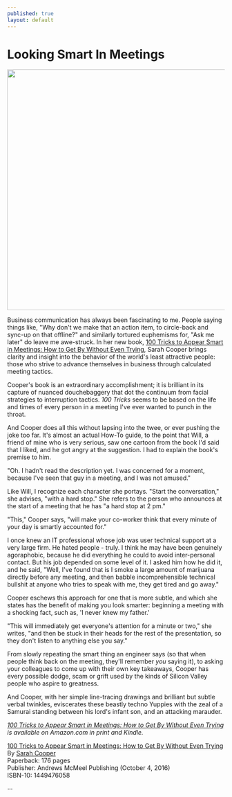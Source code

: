 ```yaml
---
published: true
layout: default
---
```

<h1>Looking Smart In Meetings</h1>
<p><img class="right" width="556px" src="https://nselby.github.io/assets/img/face.png" /></p>


<p>Business communication has always been fascinating to me. People saying things like, "Why don't we make that an action item, to circle-back and sync-up on that offline?" and similarly tortured euphemisms for, "Ask me later" do leave me awe-struck. In her new book, <a href="https://www.amazon.com/dp/1449476058/ref=rdr_ext_tmb?&tag=incontext07-20" target="_blank">100 Tricks to Appear Smart in Meetings: How to Get By Without Even Trying</a>, Sarah Cooper brings clarity and insight into the behavior of the world's least attractive people: those who strive to advance themselves in business through calculated meeting tactics.</p>

<p>Cooper's book is an extraordinary accomplishment; it is brilliant in its capture of nuanced douchebaggery that dot the continuum from facial strategies to interruption tactics. <em>100 Tricks</em> seems to be based on the life and times of every person in a meeting I've ever wanted to punch in the throat.</p>

<p>And Cooper does all this without lapsing into the twee, or ever pushing the joke too far. It's almost an actual How-To guide, to the point that Will, a friend of mine who is very serious, saw one cartoon from the book I'd said that I liked, and he got angry at the suggestion. I had to explain the book's premise to him. </p>

<p>"Oh. I hadn't read the description yet. I was concerned for a moment, because I've seen that guy in a meeting, and I was not amused."</p>

<p>Like Will, I recognize each character she portays. "Start the conversation," she advises, "with a hard stop." She refers to the person who announces at the start of a meeting that he has "a hard stop at 2 pm."</p>

<p>"This," Cooper says, "will make your co-worker think that every minute of your day is smartly accounted for."</p>

<p>I once knew an IT professional whose job was user technical support at a very large firm. He hated people - truly. I think he may have been genuinely agoraphobic, because he did everything he could to avoid inter-personal contact. But his job depended on some level of it. I asked him how he did it, and he said, "Well, I've found that is I smoke a large amount of marijuana directly before any meeting, and then babble incomprehensible technical bullshit at anyone who tries to speak with me, they get tired and go away."</p>

<p>Cooper eschews this approach for one that is more subtle, and which she states has the benefit of making you look smarter: beginning a meeting with a shocking fact, such as, 'I never knew my father.'</p>

<p>"This will immediately get everyone's attention for a minute or two," she writes, "and then be stuck in their heads for the rest of the presentation, so they don't listen to anything else you say."</p>

<p>From slowly repeating the smart thing an engineer says (so that when people think back on the meeting, they'll remember <em>you</em> saying it), to asking your colleagues to come up with their own key takeaways, Cooper has every possible dodge, scam or grift used by the kinds of Silicon Valley people who aspire to greatness.</p>

<p>And Cooper, with her simple line-tracing drawings and brilliant but subtle verbal twinkles, eviscerates these beastly techno Yuppies with the zeal of a Samurai standing between his lord's infant son, and an attacking marauder.</p>

<p><em><a href="https://www.amazon.com/dp/1449476058/ref=rdr_ext_tmb?&tag=incontext07-20" target="_blank">100 Tricks to Appear Smart in Meetings: How to Get By Without Even Trying</a> is available on Amazon.com in print and Kindle.</em><br /> </p>

<p><a href="https://www.amazon.com/dp/1449476058/ref=rdr_ext_tmb?&tag=incontext07-20" target="_blank">100 Tricks to Appear Smart in Meetings: How to Get By Without Even Trying</a><br />
By <a href="http://thecooperreview.com/" target="_blank">Sarah Cooper</a><br />
Paperback: 176 pages<br />
Publisher: Andrews McMeel Publishing (October 4, 2016)<br />
ISBN-10: 1449476058</p>

<p>--</p>
